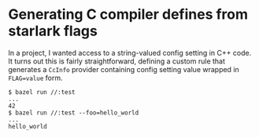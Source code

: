 # Generating C compiler defines from starlark flags

In a project, I wanted access to a string-valued config setting in C++
code. It turns out this is fairly straightforward, defining a custom
rule that generates a `CcInfo` provider containing config setting value
wrapped in `FLAG=value` form.

```
$ bazel run //:test
...
42
$ bazel run //:test --foo=hello_world
...
hello_world
```
